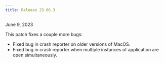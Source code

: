 ```yaml
---
title: Release 23.06.3
---
```


June 9, 2023

This patch fixes a couple more bugs:

- Fixed bug in crash reporter on older versions of MacOS.
- Fixed bug in crash reporter when multiple instances of application are open
  simultaneously.
